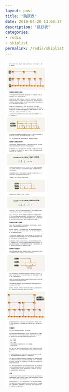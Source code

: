 ```yaml
---
layout: post
title: "跳跃表"
date: 2019-04-20 13:08:17
description: "跳跃表"
categories:
- redis
- skiplist
permalink: /redis/skiplist
---
```


![](/assets/img/为什么Redis一定要用跳表来实现有序集合.png)

